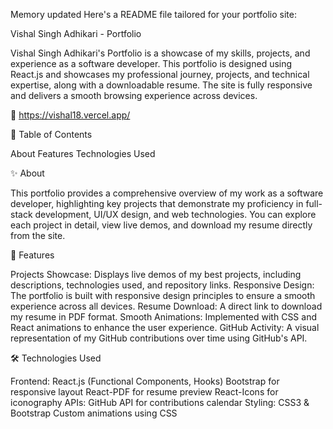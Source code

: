 
Memory updated
Here's a README file tailored for your portfolio site:

Vishal Singh Adhikari - Portfolio

Vishal Singh Adhikari's Portfolio is a showcase of my skills, projects, and experience as a software developer. This portfolio is designed using React.js and showcases my professional journey, projects, and technical expertise, along with a downloadable resume. The site is fully responsive and delivers a smooth browsing experience across devices.

🚀 
https://vishal18.vercel.app/

📜 Table of Contents

About
Features
Technologies Used

✨ About

This portfolio provides a comprehensive overview of my work as a software developer, highlighting key projects that demonstrate my proficiency in full-stack development, UI/UX design, and web technologies. You can explore each project in detail, view live demos, and download my resume directly from the site.

🌟 Features

Projects Showcase: Displays live demos of my best projects, including descriptions, technologies used, and repository links.
Responsive Design: The portfolio is built with responsive design principles to ensure a smooth experience across all devices.
Resume Download: A direct link to download my resume in PDF format.
Smooth Animations: Implemented with CSS and React animations to enhance the user experience.
GitHub Activity: A visual representation of my GitHub contributions over time using GitHub's API.

🛠️ Technologies Used

Frontend:
React.js (Functional Components, Hooks)
Bootstrap for responsive layout
React-PDF for resume preview
React-Icons for iconography
APIs:
GitHub API for contributions calendar
Styling:
CSS3 & Bootstrap
Custom animations using CSS

